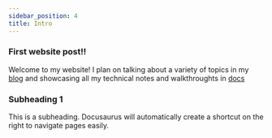 ```yaml
---
sidebar_position: 4
title: Intro
---
```

### First website post!!

Welcome to my website! I plan on talking about a variety of topics in my [blog](/blog) and showcasing all my technical notes and walkthroughts in [docs](/docs/intro)

### Subheading 1
This is a subheading. Docusaurus will automatically create a shortcut on the right to navigate pages easily.